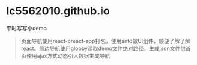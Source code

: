 # lc5562010.github.io

平时写写小demo

> 页面导航使用react-creact-app打包，使用antd做UI组件，顺便了解了解react。侧边导航使用globby读取demo文件绝对路径，生成json文件供首页使用ajax方式动态引入数据生成导航
